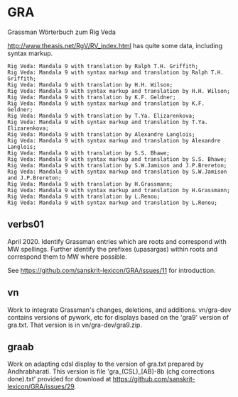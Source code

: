 # GRA
Grassman Wörterbuch zum Rig Veda

http://www.theasis.net/RgV/RV_index.html has quite some data, including syntax markup.
```
Rig Veda: Mandala 9 with translation by Ralph T.H. Griffith;
Rig Veda: Mandala 9 with syntax markup and translation by Ralph T.H. Griffith;
Rig Veda: Mandala 9 with translation by H.H. Wilson;
Rig Veda: Mandala 9 with syntax markup and translation by H.H. Wilson;
Rig Veda: Mandala 9 with translation by K.F. Geldner;
Rig Veda: Mandala 9 with syntax markup and translation by K.F. Geldner;
Rig Veda: Mandala 9 with translation by T.Ya. Elizarenkova;
Rig Veda: Mandala 9 with syntax markup and translation by T.Ya. Elizarenkova;
Rig Veda: Mandala 9 with translation by Alexandre Langlois;
Rig Veda: Mandala 9 with syntax markup and translation by Alexandre Langlois;
Rig Veda: Mandala 9 with translation by S.S. Bhawe;
Rig Veda: Mandala 9 with syntax markup and translation by S.S. Bhawe;
Rig Veda: Mandala 9 with translation by S.W.Jamison and J.P.Brereton;
Rig Veda: Mandala 9 with syntax markup and translation by S.W.Jamison and J.P.Brereton;
Rig Veda: Mandala 9 with translation by H.Grassmann;
Rig Veda: Mandala 9 with syntax markup and translation by H.Grassmann;
Rig Veda: Mandala 9 with translation by L.Renou;
Rig Veda: Mandala 9 with syntax markup and translation by L.Renou;
```

## verbs01
April 2020.  Identify Grassman entries which are roots and correspond with MW spellings. 
 Further identify the prefixes (upasargas) within roots and
correspond them to MW where possible.

See https://github.com/sanskrit-lexicon/GRA/issues/11 for introduction.

## vn
Work to integrate Grassman's changes, deletions, and additions.
vn/gra-dev contains versions of pywork, etc for displays based on
 the 'gra9' version of gra.txt. That version is in vn/gra-dev/gra9.zip.

## graab
Work on adapting cdsl display to the version of gra.txt prepared by Andhrabharati.
This version is file 'gra_(CSL)_[AB]-8b (chg corrections done).txt' provided for download at https://github.com/sanskrit-lexicon/GRA/issues/29.

